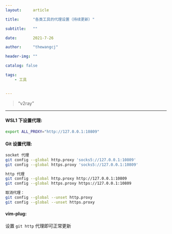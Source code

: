 ```yaml
---
layout:     article

title:      "各类工具的代理设置（持续更新）"

subtitle:   ""

date:       2021-7-26

author:     "thewangcj"

header-img: ""

catalog: false

tags:
    - 工具


---
```


> “v2ray”

------

<!--more-->

#### WSL1 下设置代理:
```sh
export ALL_PROXY="http://127.0.0.1:10809"
```

#### Git 设置代理:
```sh
socket 代理
git config --global http.proxy 'socks5://127.0.0.1:10809'
git config --global https.proxy 'socks5://127.0.0.1:10809'

http 代理
git config --global http.proxy http://127.0.0.1:10809
git config --global https.proxy https://127.0.0.1:10809

取消代理：
git config --global --unset http.proxy
git config --global --unset https.proxy
```

#### vim-plug:
设置 ```git http``` 代理即可正常更新